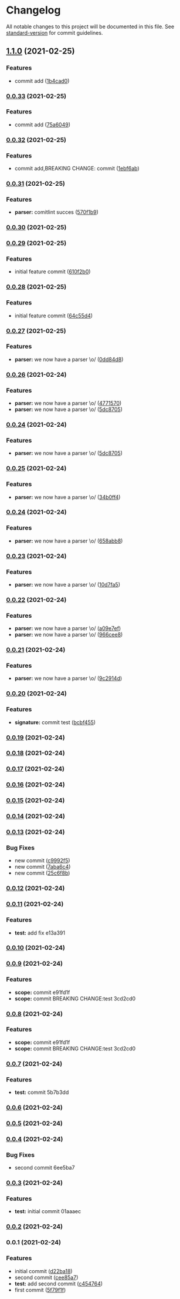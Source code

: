 # Changelog

All notable changes to this project will be documented in this file. See [standard-version](https://github.com/conventional-changelog/standard-version) for commit guidelines.

## [1.1.0](https://github.com/BrayantGB14/lab/compare/v0.0.33...v1.1.0) (2021-02-25)


### Features

* commit add ([1b4cad0](https://github.com/BrayantGB14/lab/commit/1b4cad09b7e4b45f66c1cc81872d4ebc72e9da5a))

### [0.0.33](https://github.com/BrayantGB14/lab/compare/v0.0.32...v0.0.33) (2021-02-25)


### Features

* commit add ([75a6049](https://github.com/BrayantGB14/lab/commit/75a6049a80bc071d12482fab688ac5bf66e46a99))

### [0.0.32](https://github.com/BrayantGB14/lab/compare/v0.0.31...v0.0.32) (2021-02-25)


### Features

* commit add,BREAKING CHANGE: commit ([1ebf6ab](https://github.com/BrayantGB14/lab/commit/1ebf6ab40afe2fbd6746ae4bce64ff336b75acfe))

### [0.0.31](https://github.com/BrayantGB14/lab/compare/v0.0.30...v0.0.31) (2021-02-25)


### Features

* **parser:** comitlint succes ([570f1b9](https://github.com/BrayantGB14/lab/commit/570f1b959479dc393f9ee877019fca87f8b1e2be))

### [0.0.30](https://github.com/BrayantGB14/lab/compare/v0.0.29...v0.0.30) (2021-02-25)

### [0.0.29](https://github.com/BrayantGB14/lab/compare/v0.0.28...v0.0.29) (2021-02-25)


### Features

* initial feature commit ([610f2b0](https://github.com/BrayantGB14/lab/commit/610f2b0c16967ace14848bb4f0e924341b825e82))

### [0.0.28](https://github.com/BrayantGB14/lab/compare/v0.0.27...v0.0.28) (2021-02-25)


### Features

* initial feature commit ([64c55d4](https://github.com/BrayantGB14/lab/commit/64c55d4abff0ca85c3b04795fa6f1277ebc432ab))

### [0.0.27](https://github.com/BrayantGB14/lab/compare/v0.0.26...v0.0.27) (2021-02-25)


### Features

* **parser:** we now have a parser \o/ ([0dd84d8](https://github.com/BrayantGB14/lab/commit/0dd84d8558c16ea7ca21f810461dae27f8ca2901))

### [0.0.26](https://github.com/BrayantGB14/lab/compare/v0.0.25...v0.0.26) (2021-02-24)


### Features

* **parser:** we now have a parser \o/ ([4771570](https://github.com/BrayantGB14/lab/commit/47715701fdb78b8bfecad5845efbbbae8ce2917b))
* **parser:** we now have a parser \o/ ([5dc8705](https://github.com/BrayantGB14/lab/commit/5dc8705d8c56cb69251015bf2bf78df570a8dd64))

### [0.0.24](https://github.com/BrayantGB14/lab/compare/v0.0.25...v0.0.24) (2021-02-24)


### Features

* **parser:** we now have a parser \o/ ([5dc8705](https://github.com/BrayantGB14/lab/commit/5dc8705d8c56cb69251015bf2bf78df570a8dd64))

### [0.0.25](https://github.com/BrayantGB14/lab/compare/v0.0.24...v0.0.25) (2021-02-24)


### Features

* **parser:** we now have a parser \o/ ([34b0ff4](https://github.com/BrayantGB14/lab/commit/34b0ff4cb82f28c396e1556e7421d31d5fb93a82))

### [0.0.24](https://github.com/BrayantGB14/lab/compare/v0.0.23...v0.0.24) (2021-02-24)


### Features

* **parser:** we now have a parser \o/ ([658abb8](https://github.com/BrayantGB14/lab/commit/658abb8dbf120c6d473095103ef0c48c1a940774))

### [0.0.23](https://github.com/BrayantGB14/lab/compare/v0.0.22...v0.0.23) (2021-02-24)


### Features

* **parser:** we now have a parser \o/ ([10d7fa5](https://github.com/BrayantGB14/lab/commit/10d7fa5222b9721165da758cb68f29ea47302850))

### [0.0.22](https://github.com/BrayantGB14/lab/compare/v0.0.21...v0.0.22) (2021-02-24)


### Features

* **parser:** we now have a parser \o/ ([a09e7ef](https://github.com/BrayantGB14/lab/commit/a09e7efdd18eefcb93b3e0bf67ba3dc3eeabc350))
* **parser:** we now have a parser \o/ ([966cee8](https://github.com/BrayantGB14/lab/commit/966cee89aa5ad75c6c732e0b3159ccf42d824f06))

### [0.0.21](https://github.com/BrayantGB14/lab/compare/v0.0.20...v0.0.21) (2021-02-24)


### Features

* **parser:** we now have a parser \o/ ([9c2914d](https://github.com/BrayantGB14/lab/commit/9c2914d5ee8075f418b2b1a9d7ef3f57de12af3a))

### [0.0.20](https://github.com/BrayantGB14/lab/compare/v0.0.19...v0.0.20) (2021-02-24)


### Features

* **signature:** commit test ([bcbf455](https://github.com/BrayantGB14/lab/commit/bcbf455af7aff00ed4b63c9ac1c1822e96254fdd))

### [0.0.19](https://github.com/BrayantGB14/lab/compare/v0.0.13...v0.0.19) (2021-02-24)

### [0.0.18](https://github.com/BrayantGB14/lab/compare/v0.0.13...v0.0.18) (2021-02-24)

### [0.0.17](https://github.com/BrayantGB14/lab/compare/v0.0.13...v0.0.17) (2021-02-24)

### [0.0.16](https://github.com/BrayantGB14/lab/compare/v0.0.13...v0.0.16) (2021-02-24)

### [0.0.15](https://github.com/BrayantGB14/lab/compare/v0.0.13...v0.0.15) (2021-02-24)

### [0.0.14](https://github.com/BrayantGB14/lab/compare/v0.0.13...v0.0.14) (2021-02-24)

### [0.0.13](https://github.com/BrayantGB14/lab/compare/v0.1.2...v0.0.13) (2021-02-24)


### Bug Fixes

* new commit ([c9992f5](https://github.com/BrayantGB14/lab/commit/c9992f521b46887800efa5f891d0d06b7410563c))
* new commit ([7aba6c4](https://github.com/BrayantGB14/lab/commit/7aba6c46048723fe0351499510781d09fd4842e5))
* new commit ([25c6f8b](https://github.com/BrayantGB14/lab/commit/25c6f8b2243f818a9e8c109b75fdacd257318b08))

### [0.0.12](///compare/v0.0.11...v0.0.12) (2021-02-24)

### [0.0.11](///compare/v0.0.10...v0.0.11) (2021-02-24)


### Features

* **test:** add fix e13a391

### [0.0.10](///compare/v0.0.9...v0.0.10) (2021-02-24)

### [0.0.9](///compare/v0.0.7...v0.0.9) (2021-02-24)


### Features

* **scope:** commit e91fd1f
* **scope:** commit BREAKING CHANGE:test 3cd2cd0

### [0.0.8](///compare/v0.0.7...v0.0.8) (2021-02-24)


### Features

* **scope:** commit e91fd1f
* **scope:** commit BREAKING CHANGE:test 3cd2cd0

### [0.0.7](///compare/v0.0.6...v0.0.7) (2021-02-24)


### Features

* **test:** commit 5b7b3dd

### [0.0.6](///compare/v0.0.5...v0.0.6) (2021-02-24)

### [0.0.5](///compare/v0.0.4...v0.0.5) (2021-02-24)

### [0.0.4](///compare/v0.0.3...v0.0.4) (2021-02-24)


### Bug Fixes

* second commit 6ee5ba7

### [0.0.3](///compare/v0.0.1...v0.0.3) (2021-02-24)


### Features

* **test:** initial commit 01aaaec

### [0.0.2](///compare/v0.0.1...v0.0.2) (2021-02-24)

### 0.0.1 (2021-02-24)


### Features

* initial commit ([d22ba18](https://github.com/BrayantGb/project/commit/d22ba1891ef7e0aa82b9c1d138dce41ce5a2889c))
* second commit ([cee85a7](https://github.com/BrayantGb/project/commit/cee85a717616f135323bcbb8cd3d0e17b56721a9))
* **test:** add second commit ([c454764](https://github.com/BrayantGb/project/commit/c4547646a7c3c8aeba8c176accd161a77a0b76d1))
* first commit ([5f79f1f](https://github.com/BrayantGb/project/commit/5f79f1f38ae3a55dc178d6b19555ccac6442bd30))
